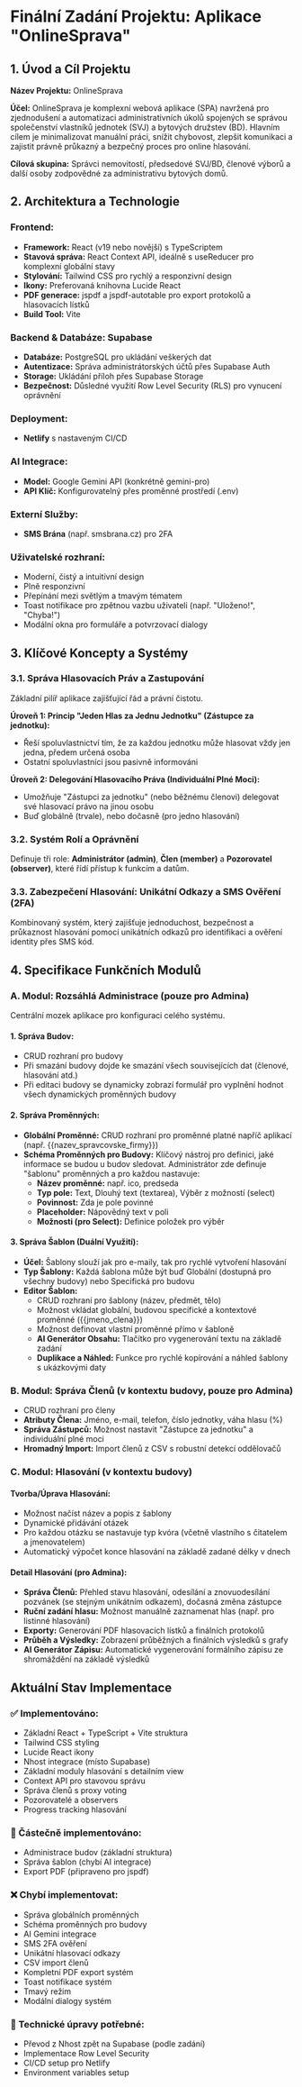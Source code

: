 # Finální Zadání Projektu: Aplikace "OnlineSprava"

## 1. Úvod a Cíl Projektu

**Název Projektu:** OnlineSprava

**Účel:** OnlineSprava je komplexní webová aplikace (SPA) navržená pro zjednodušení a automatizaci administrativních úkolů spojených se správou společenství vlastníků jednotek (SVJ) a bytových družstev (BD). Hlavním cílem je minimalizovat manuální práci, snížit chybovost, zlepšit komunikaci a zajistit právně průkazný a bezpečný proces pro online hlasování.

**Cílová skupina:** Správci nemovitostí, předsedové SVJ/BD, členové výborů a další osoby zodpovědné za administrativu bytových domů.

## 2. Architektura a Technologie

### Frontend:
- **Framework:** React (v19 nebo novější) s TypeScriptem
- **Stavová správa:** React Context API, ideálně s useReducer pro komplexní globální stavy
- **Stylování:** Tailwind CSS pro rychlý a responzivní design
- **Ikony:** Preferovaná knihovna Lucide React
- **PDF generace:** jspdf a jspdf-autotable pro export protokolů a hlasovacích lístků
- **Build Tool:** Vite

### Backend & Databáze: Supabase
- **Databáze:** PostgreSQL pro ukládání veškerých dat
- **Autentizace:** Správa administrátorských účtů přes Supabase Auth
- **Storage:** Ukládání příloh přes Supabase Storage
- **Bezpečnost:** Důsledné využití Row Level Security (RLS) pro vynucení oprávnění

### Deployment:
- **Netlify** s nastaveným CI/CD

### AI Integrace:
- **Model:** Google Gemini API (konkrétně gemini-pro)
- **API Klíč:** Konfigurovatelný přes proměnné prostředí (.env)

### Externí Služby:
- **SMS Brána** (např. smsbrana.cz) pro 2FA

### Uživatelské rozhraní:
- Moderní, čistý a intuitivní design
- Plně responzivní
- Přepínání mezi světlým a tmavým tématem
- Toast notifikace pro zpětnou vazbu uživateli (např. "Uloženo!", "Chyba!")
- Modální okna pro formuláře a potvrzovací dialogy

## 3. Klíčové Koncepty a Systémy

### 3.1. Správa Hlasovacích Práv a Zastupování
Základní pilíř aplikace zajišťující řád a právní čistotu.

**Úroveň 1: Princip "Jeden Hlas za Jednu Jednotku" (Zástupce za jednotku):**
- Řeší spoluvlastnictví tím, že za každou jednotku může hlasovat vždy jen jedna, předem určená osoba
- Ostatní spoluvlastníci jsou pasivně informováni

**Úroveň 2: Delegování Hlasovacího Práva (Individuální Plné Moci):**
- Umožňuje "Zástupci za jednotku" (nebo běžnému členovi) delegovat své hlasovací právo na jinou osobu
- Buď globálně (trvale), nebo dočasně (pro jedno hlasování)

### 3.2. Systém Rolí a Oprávnění
Definuje tři role: **Administrátor (admin)**, **Člen (member)** a **Pozorovatel (observer)**, které řídí přístup k funkcím a datům.

### 3.3. Zabezpečení Hlasování: Unikátní Odkazy a SMS Ověření (2FA)
Kombinovaný systém, který zajišťuje jednoduchost, bezpečnost a průkaznost hlasování pomocí unikátních odkazů pro identifikaci a ověření identity přes SMS kód.

## 4. Specifikace Funkčních Modulů

### A. Modul: Rozsáhlá Administrace (pouze pro Admina)
Centrální mozek aplikace pro konfiguraci celého systému.

#### 1. Správa Budov:
- CRUD rozhraní pro budovy
- Při smazání budovy dojde ke smazání všech souvisejících dat (členové, hlasování atd.)
- Při editaci budovy se dynamicky zobrazí formulář pro vyplnění hodnot všech dynamických proměnných budovy

#### 2. Správa Proměnných:
- **Globální Proměnné:** CRUD rozhraní pro proměnné platné napříč aplikací (např. {{nazev_spravcovske_firmy}})
- **Schéma Proměnných pro Budovy:** Klíčový nástroj pro definici, jaké informace se budou u budov sledovat. Administrátor zde definuje "šablonu" proměnných a pro každou nastavuje:
  - **Název proměnné:** např. ico, predseda
  - **Typ pole:** Text, Dlouhý text (textarea), Výběr z možností (select)
  - **Povinnost:** Zda je pole povinné
  - **Placeholder:** Nápovědný text v poli
  - **Možnosti (pro Select):** Definice položek pro výběr

#### 3. Správa Šablon (Duální Využití):
- **Účel:** Šablony slouží jak pro e-maily, tak pro rychlé vytvoření hlasování
- **Typ Šablony:** Každá šablona může být buď Globální (dostupná pro všechny budovy) nebo Specifická pro budovu
- **Editor Šablon:**
  - CRUD rozhraní pro šablony (název, předmět, tělo)
  - Možnost vkládat globální, budovou specifické a kontextové proměnné ({{jmeno_clena}})
  - Možnost definovat vlastní proměnné přímo v šabloně
  - **AI Generátor Obsahu:** Tlačítko pro vygenerování textu na základě zadání
  - **Duplikace a Náhled:** Funkce pro rychlé kopírování a náhled šablony s ukázkovými daty

### B. Modul: Správa Členů (v kontextu budovy, pouze pro Admina)
- CRUD rozhraní pro členy
- **Atributy Člena:** Jméno, e-mail, telefon, číslo jednotky, váha hlasu (%)
- **Správa Zástupců:** Možnost nastavit "Zástupce za jednotku" a individuální plné moci
- **Hromadný Import:** Import členů z CSV s robustní detekcí oddělovačů

### C. Modul: Hlasování (v kontextu budovy)

#### Tvorba/Úprava Hlasování:
- Možnost načíst název a popis z šablony
- Dynamické přidávání otázek
- Pro každou otázku se nastavuje typ kvóra (včetně vlastního s čitatelem a jmenovatelem)
- Automatický výpočet konce hlasování na základě zadané délky v dnech

#### Detail Hlasování (pro Admina):
- **Správa Členů:** Přehled stavu hlasování, odesílání a znovuodesílání pozvánek (se stejným unikátním odkazem), dočasná změna zástupce
- **Ruční zadání hlasu:** Možnost manuálně zaznamenat hlas (např. pro listinné hlasování)
- **Exporty:** Generování PDF hlasovacích lístků a finálních protokolů
- **Průběh a Výsledky:** Zobrazení průběžných a finálních výsledků s grafy
- **AI Generátor Zápisu:** Automatické vygenerování formálního zápisu ze shromáždění na základě výsledků

## Aktuální Stav Implementace

### ✅ Implementováno:
- Základní React + TypeScript + Vite struktura
- Tailwind CSS styling
- Lucide React ikony
- Nhost integrace (místo Supabase)
- Základní moduly hlasování s detailním view
- Context API pro stavovou správu
- Správa členů s proxy voting
- Pozorovatelé a observers
- Progress tracking hlasování

### 🚧 Částečně implementováno:
- Administrace budov (základní struktura)
- Správa šablon (chybí AI integrace)
- Export PDF (připraveno pro jspdf)

### ❌ Chybí implementovat:
- Správa globálních proměnných
- Schéma proměnných pro budovy
- AI Gemini integrace
- SMS 2FA ověření
- Unikátní hlasovací odkazy
- CSV import členů
- Kompletní PDF export systém
- Toast notifikace systém
- Tmavý režim
- Modální dialogy systém

### 🔧 Technické úpravy potřebné:
- Převod z Nhost zpět na Supabase (podle zadání)
- Implementace Row Level Security
- CI/CD setup pro Netlify
- Environment variables setup
